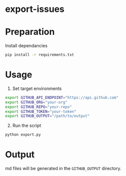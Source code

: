 # export-issues

# Preparation
Install dependancies
    
```bash
pip install -r requirements.txt
```

# Usage
1. Set target environments

```bash
export GITHUB_API_ENDPOINT="https://api.github.com"
export GITHUB_ORG="your-org"
export GITHUB_REPO="your-repo"
export GITHUB_TOKEN="your-token"
export GITHUB_OUTPUT="/path/to/output"
```

2. Run the script

```bash
python export.py
```

# Output
md files will be generated in the `GITHUB_OUTPUT` directory.

